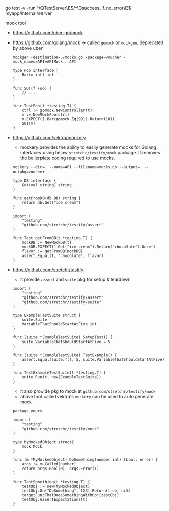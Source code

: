 


go test -v -run ^\QTestServer\E$/^\Qsuccess_if_no_error\E$ myapp/internal/server


mock tool
* https://github.com/uber-go/mock
* https://github.com/golang/mock -> called `gomock` or `mockgen`, deprecated by above uber
    
    ```
    mockgen -destination=./mocks.go -package=voucher -mock_names=API=APIMock . API
    ```

    ```
    type Foo interface {
        Bar(x int) int
    }

    func SUT(f Foo) {
        // ...
    }

    func TestFoo(t *testing.T) {
        ctrl := gomock.NewController(t)
        m := NewMockFoo(ctrl)
        m.EXPECT().Bar(gomock.Eq(99)).Return(101)
        SUT(m)
    }
    ```
* https://github.com/vektra/mockery
    * mockery provides the ability to easily generate mocks for Golang interfaces using below `stretchr/testify/mock` package. It removes the boilerplate coding required to use mocks.
    ```
    mockery --dir=. --name=API --filename=mocks.go --output=. --outpkg=voucher
    ```

    ```
    type DB interface {
        Get(val string) string
    }

    func getFromDB(db DB) string {
        return db.Get("ice cream")
    }
    ```
    ```
    import (
        "testing"
        "github.com/stretchr/testify/assert"
    )

    func Test_getFromDB(t *testing.T) {
        mockDB := NewMockDB(t)
        mockDB.EXPECT().Get("ice cream").Return("chocolate").Once()
        flavor := getFromDB(mockDB)
        assert.Equal(t, "chocolate", flavor)
    }

    ```

* https://github.com/stretchr/testify
    * it provide `assert` and `suite` pkg for setup & teardown
    ```
    import (
        "testing"
        "github.com/stretchr/testify/assert"
        "github.com/stretchr/testify/suite"
    )

    type ExampleTestSuite struct {
        suite.Suite
        VariableThatShouldStartAtFive int
    }

    func (suite *ExampleTestSuite) SetupTest() {
        suite.VariableThatShouldStartAtFive = 5
    }

    func (suite *ExampleTestSuite) TestExample() {
        assert.Equal(suite.T(), 5, suite.VariableThatShouldStartAtFive)
    }

    func TestExampleTestSuite(t *testing.T) {
        suite.Run(t, new(ExampleTestSuite))
    }
    ```
    * it also provide pkg to mock at `github.com/stretchr/testify/mock`
    * above tool called vektra's `mockery` can be used to auto generate mock

    ```
    package yours

    import (
        "testing"
        "github.com/stretchr/testify/mock"
    )

    type MyMockedObject struct{
        mock.Mock
    }

    func (m *MyMockedObject) DoSomething(number int) (bool, error) {
        args := m.Called(number)
        return args.Bool(0), args.Error(1)
    }

    func TestSomething(t *testing.T) {
        testObj := new(MyMockedObject)
        testObj.On("DoSomething", 123).Return(true, nil)
        targetFuncThatDoesSomethingWithObj(testObj)
        testObj.AssertExpectations(t)
    }
    ```
    